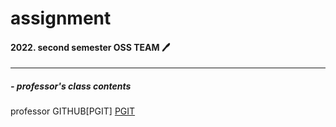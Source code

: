 <!-- 재설정하기 -->
# assignment 

#### 2022. second semester OSS TEAM 🖊
---
##### - professor's class contents
professor GITHUB[PGIT]
[PGIT](https://github.com/ai7dnn/OSS-lect)



